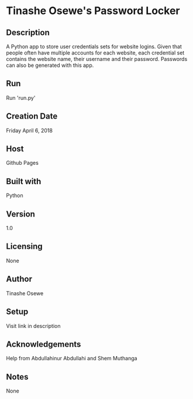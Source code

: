 # Tinashe Osewe's Password Locker

## Description
A Python app to store user credentials sets for website logins. Given that people often have multiple accounts for each website, each credential set contains the website name, their username and their password. Passwords can also be generated with this app.

## Run
Run 'run.py'

## Creation Date
Friday April 6, 2018

## Host
Github Pages

## Built with
Python

## Version
1.0

## Licensing
None

## Author
Tinashe Osewe

## Setup
Visit link in description

## Acknowledgements
Help from Abdullahinur Abdullahi and Shem Muthanga

## Notes
None